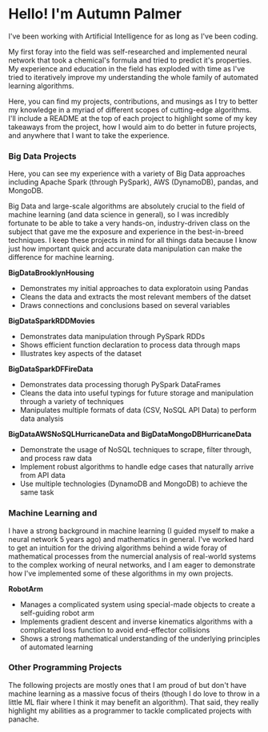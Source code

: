 # Hello! I'm Autumn Palmer
I've been working with Artificial Intelligence for as long as I've been coding. 

My first foray into the field was self-researched and implemented neural network that took a chemical's formula and tried to predict it's properties. My experience and education in the field has exploded with time as I've tried to iteratively improve my understanding the whole family of automated learning algorithms.

Here, you can find my projects, contributions, and musings as I try to better my knowledge in a myriad of different scopes of cutting-edge algorithms. I'll include a README at the top of each project to highlight some of my key takeaways from the project, how I would aim to do better in future projects, and anywhere that I want to take the experience.

### Big Data Projects
Here, you can see my experience with a variety of Big Data approaches including Apache Spark (through PySpark), AWS (DynamoDB), pandas, and MongoDB.

Big Data and large-scale algorithms are absolutely crucial to the field of machine learning (and data science in general), so I was incredibly fortunate to be able to take a very hands-on, industry-driven class on the subject that gave me the exposure and experience in the best-in-breed techniques. I keep these projects in mind for all things data because I know just how important quick and accurate data manipulation can make the difference for machine learning.

**BigDataBrooklynHousing**
- Demonstrates my initial approaches to data exploratoin using Pandas
- Cleans the data and extracts the most relevant members of the datset
- Draws connections and conclusions based on several variables

**BigDataSparkRDDMovies**
- Demonstrates data manipulation through PySpark RDDs
- Shows efficient function declaration to process data through maps
- Illustrates key aspects of the dataset

**BigDataSparkDFFireData**
- Demonstrates data processing thorugh PySpark DataFrames
- Cleans the data into useful typings for future storage and manipulation through a variety of techniques
- Manipulates multiple formats of data (CSV, NoSQL API Data) to perform data analysis

**BigDataAWSNoSQLHurricaneData and BigDataMongoDBHurricaneData**
- Demonstrate the usage of NoSQL techniques to scrape, filter through, and process raw data
- Implement robust algorithms to handle edge cases that naturally arrive from API data
- Use multiple technologies (DynamoDB and MongoDB) to achieve the same task

### Machine Learning and 
I have a strong background in machine learning (I guided myself to make a neural network 5 years ago) and mathematics in general. I've worked hard to get an intuition for the driving algorithms behind a wide foray of mathematical processes from the numercial analysis of real-world systems to the complex working of neural networks, and I am eager to demonstrate how I've implemented some of these algorithms in my own projects.

**RobotArm**
- Manages a complicated system using special-made objects to create a self-guiding robot arm
- Implements gradient descent and inverse kinematics algorithms with a complicated loss function to avoid end-effector collisions
- Shows a strong mathematical understanding of the underlying principles of automated learning

### Other Programming Projects
The following projects are mostly ones that I am proud of but don't have machine learning as a massive focus of theirs (though I do love to throw in a little ML flair where I think it may benefit an algorithm). That said, they really highlight my abilities as a programmer to tackle complicated projects with panache.
